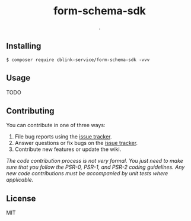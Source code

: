 <h1 align="center"> form-schema-sdk </h1>

<p align="center"> .</p>


## Installing

```shell
$ composer require cblink-service/form-schema-sdk -vvv
```

## Usage

TODO

## Contributing

You can contribute in one of three ways:

1. File bug reports using the [issue tracker](https://github.com/cblink-service/form-schema-sdk/issues).
2. Answer questions or fix bugs on the [issue tracker](https://github.com/cblink-service/form-schema-sdk/issues).
3. Contribute new features or update the wiki.

_The code contribution process is not very formal. You just need to make sure that you follow the PSR-0, PSR-1, and PSR-2 coding guidelines. Any new code contributions must be accompanied by unit tests where applicable._

## License

MIT